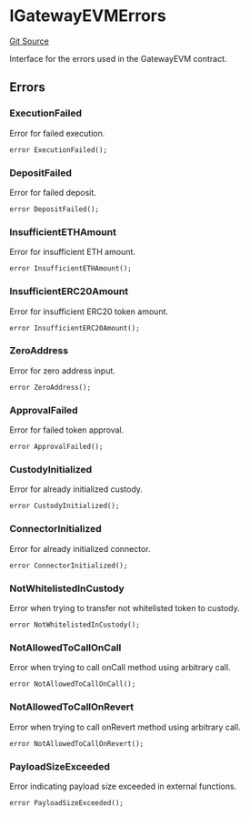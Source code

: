# IGatewayEVMErrors
[Git Source](https://github.com/zeta-chain/protocol-contracts/blob/ec2fd2afc191922ecd1aea1903a837977ec7967e/contracts/evm/interfaces/IGatewayEVM.sol)

Interface for the errors used in the GatewayEVM contract.


## Errors
### ExecutionFailed
Error for failed execution.


```solidity
error ExecutionFailed();
```

### DepositFailed
Error for failed deposit.


```solidity
error DepositFailed();
```

### InsufficientETHAmount
Error for insufficient ETH amount.


```solidity
error InsufficientETHAmount();
```

### InsufficientERC20Amount
Error for insufficient ERC20 token amount.


```solidity
error InsufficientERC20Amount();
```

### ZeroAddress
Error for zero address input.


```solidity
error ZeroAddress();
```

### ApprovalFailed
Error for failed token approval.


```solidity
error ApprovalFailed();
```

### CustodyInitialized
Error for already initialized custody.


```solidity
error CustodyInitialized();
```

### ConnectorInitialized
Error for already initialized connector.


```solidity
error ConnectorInitialized();
```

### NotWhitelistedInCustody
Error when trying to transfer not whitelisted token to custody.


```solidity
error NotWhitelistedInCustody();
```

### NotAllowedToCallOnCall
Error when trying to call onCall method using arbitrary call.


```solidity
error NotAllowedToCallOnCall();
```

### NotAllowedToCallOnRevert
Error when trying to call onRevert method using arbitrary call.


```solidity
error NotAllowedToCallOnRevert();
```

### PayloadSizeExceeded
Error indicating payload size exceeded in external functions.


```solidity
error PayloadSizeExceeded();
```

